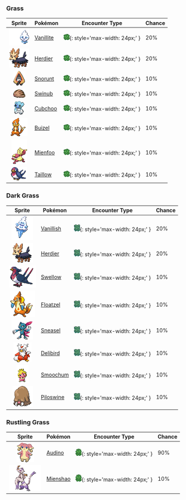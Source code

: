 

### Grass

| Sprite | Pokémon | Encounter Type | Chance |
| :---: | --- | :---: | --- |
| ![vanillite](../../assets/sprites/vanillite/front.gif) | [Vanillite](../../pokemon/vanillite.md/) | ![Grass](../../assets/encounter_types/grass.png){: style='max-width: 24px;' } | 20% |
| ![herdier](../../assets/sprites/herdier/front.gif) | [Herdier](../../pokemon/herdier.md/) | ![Grass](../../assets/encounter_types/grass.png){: style='max-width: 24px;' } | 20% |
| ![snorunt](../../assets/sprites/snorunt/front.gif) | [Snorunt](../../pokemon/snorunt.md/) | ![Grass](../../assets/encounter_types/grass.png){: style='max-width: 24px;' } | 10% |
| ![swinub](../../assets/sprites/swinub/front.gif) | [Swinub](../../pokemon/swinub.md/) | ![Grass](../../assets/encounter_types/grass.png){: style='max-width: 24px;' } | 10% |
| ![cubchoo](../../assets/sprites/cubchoo/front.gif) | [Cubchoo](../../pokemon/cubchoo.md/) | ![Grass](../../assets/encounter_types/grass.png){: style='max-width: 24px;' } | 10% |
| ![buizel](../../assets/sprites/buizel/front.gif) | [Buizel](../../pokemon/buizel.md/) | ![Grass](../../assets/encounter_types/grass.png){: style='max-width: 24px;' } | 10% |
| ![mienfoo](../../assets/sprites/mienfoo/front.gif) | [Mienfoo](../../pokemon/mienfoo.md/) | ![Grass](../../assets/encounter_types/grass.png){: style='max-width: 24px;' } | 10% |
| ![taillow](../../assets/sprites/taillow/front.gif) | [Taillow](../../pokemon/taillow.md/) | ![Grass](../../assets/encounter_types/grass.png){: style='max-width: 24px;' } | 10%

### Dark Grass

| Sprite | Pokémon | Encounter Type | Chance |
| :---: | --- | :---: | --- |
| ![vanillish](../../assets/sprites/vanillish/front.gif) | [Vanillish](../../pokemon/vanillish.md/) | ![Dark Grass](../../assets/encounter_types/dark_grass.png){: style='max-width: 24px;' } | 20% |
| ![herdier](../../assets/sprites/herdier/front.gif) | [Herdier](../../pokemon/herdier.md/) | ![Dark Grass](../../assets/encounter_types/dark_grass.png){: style='max-width: 24px;' } | 20% |
| ![swellow](../../assets/sprites/swellow/front.gif) | [Swellow](../../pokemon/swellow.md/) | ![Dark Grass](../../assets/encounter_types/dark_grass.png){: style='max-width: 24px;' } | 10% |
| ![floatzel](../../assets/sprites/floatzel/front.gif) | [Floatzel](../../pokemon/floatzel.md/) | ![Dark Grass](../../assets/encounter_types/dark_grass.png){: style='max-width: 24px;' } | 10% |
| ![sneasel](../../assets/sprites/sneasel/front.gif) | [Sneasel](../../pokemon/sneasel.md/) | ![Dark Grass](../../assets/encounter_types/dark_grass.png){: style='max-width: 24px;' } | 10% |
| ![delibird](../../assets/sprites/delibird/front.gif) | [Delibird](../../pokemon/delibird.md/) | ![Dark Grass](../../assets/encounter_types/dark_grass.png){: style='max-width: 24px;' } | 10% |
| ![smoochum](../../assets/sprites/smoochum/front.gif) | [Smoochum](../../pokemon/smoochum.md/) | ![Dark Grass](../../assets/encounter_types/dark_grass.png){: style='max-width: 24px;' } | 10% |
| ![piloswine](../../assets/sprites/piloswine/front.gif) | [Piloswine](../../pokemon/piloswine.md/) | ![Dark Grass](../../assets/encounter_types/dark_grass.png){: style='max-width: 24px;' } | 10%

### Rustling Grass

| Sprite | Pokémon | Encounter Type | Chance |
| :---: | --- | :---: | --- |
| ![audino](../../assets/sprites/audino/front.gif) | [Audino](../../pokemon/audino.md/) | ![Rustling Grass](../../assets/encounter_types/rustling_grass.png){: style='max-width: 24px;' } | 90% |
| ![mienshao](../../assets/sprites/mienshao/front.gif) | [Mienshao](../../pokemon/mienshao.md/) | ![Rustling Grass](../../assets/encounter_types/rustling_grass.png){: style='max-width: 24px;' } | 10% |
